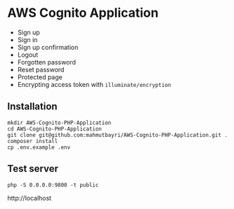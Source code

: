 # AWS Cognito Application

- Sign up
- Sign in
- Sign up confirmation
- Logout
- Forgotten password
- Reset password
- Protected page
- Encrypting access token with `illuminate/encryption`

## Installation

    mkdir AWS-Cognito-PHP-Application
    cd AWS-Cognito-PHP-Application
    git clone git@github.com:mahmutbayri/AWS-Cognito-PHP-Application.git .
    composer install
    cp .env.example .env

## Test server
    
    php -S 0.0.0.0:9800 -t public
    
http://localhost
